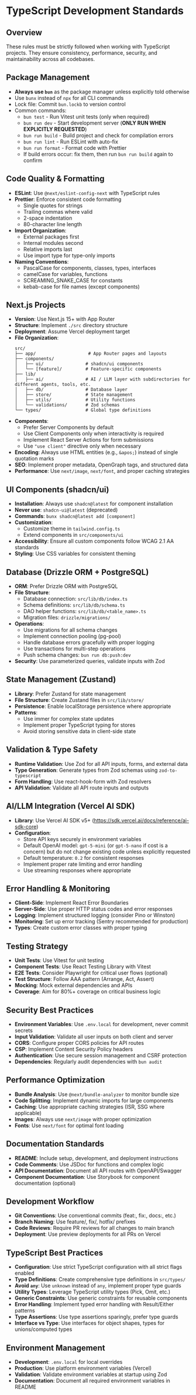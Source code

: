 # TypeScript Development Standards

## Overview
These rules must be strictly followed when working with TypeScript projects. They ensure consistency, performance, security, and maintainability across all codebases.

## Package Management
- **Always use `bun`** as the package manager unless explicitly told otherwise
- Use `bunx` instead of `npx` for all CLI commands
- Lock file: Commit `bun.lockb` to version control
- Common commands:
  - `bun test` - Run Vitest unit tests (only when required)
  - `bun run dev` - Start development server (**ONLY RUN WHEN EXPLICITLY REQUESTED**)
  - `bun run build` - Build project and check for compilation errors
  - `bun run lint` - Run ESLint with auto-fix
  - `bun run format` - Format code with Prettier
  - If build errors occur: fix them, then run `bun run build` again to confirm

## Code Quality & Formatting
- **ESLint**: Use `@next/eslint-config-next` with TypeScript rules
- **Prettier**: Enforce consistent code formatting
  - Single quotes for strings
  - Trailing commas where valid
  - 2-space indentation
  - 80-character line length
- **Import Organization**:
  - External packages first
  - Internal modules second
  - Relative imports last
  - Use import type for type-only imports
- **Naming Conventions**:
  - PascalCase for components, classes, types, interfaces
  - camelCase for variables, functions
  - SCREAMING_SNAKE_CASE for constants
  - kebab-case for file names (except components)

## Next.js Projects
- **Version**: Use Next.js 15+ with App Router
- **Structure**: Implement `./src` directory structure
- **Deployment**: Assume Vercel deployment target
- **File Organization**:
  ```
  src/
  ├── app/                    # App Router pages and layouts
  ├── components/
  │   ├── ui/                # shadcn/ui components
  │   └── [feature]/         # Feature-specific components
  ├── lib/
  │   ├── ai/                # AI / LLM layer with subdirectories for different agents, tools, etc.
  │   ├── db/                # Database layer
  │   ├── store/             # State management
  │   ├── utils/             # Utility functions
  │   └── validations/       # Zod schemas
  └── types/                 # Global type definitions
  ```
- **Components**:
  - Prefer Server Components by default
  - Use Client Components only when interactivity is required
  - Implement React Server Actions for form submissions
  - Use `"use client"` directive only when necessary
- **Encoding**: Always use HTML entities (e.g., `&apos;`) instead of single quotation marks
- **SEO**: Implement proper metadata, OpenGraph tags, and structured data
- **Performance**: Use `next/image`, `next/font`, and proper caching strategies

## UI Components (shadcn/ui)
- **Installation**: Always use `shadcn@latest` for component installation
- **Never use**: `shadcn-ui@latest` (deprecated)
- **Commands**: `bunx shadcn@latest add [component]`
- **Customization**: 
  - Customize theme in `tailwind.config.ts`
  - Extend components in `src/components/ui`
- **Accessibility**: Ensure all custom components follow WCAG 2.1 AA standards
- **Styling**: Use CSS variables for consistent theming

## Database (Drizzle ORM + PostgreSQL)
- **ORM**: Prefer Drizzle ORM with PostgreSQL
- **File Structure**:
  - Database connection: `src/lib/db/index.ts`
  - Schema definitions: `src/lib/db/schema.ts`
  - DAO helper functions: `src/lib/db/<table_name>.ts`
  - Migration files: `drizzle/migrations/`
- **Operations**:
  - Use migrations for all schema changes
  - Implement connection pooling (pg-pool)
  - Handle database errors gracefully with proper logging
  - Use transactions for multi-step operations
  - Push schema changes: `bun run db:push:dev`
- **Security**: Use parameterized queries, validate inputs with Zod

## State Management (Zustand)
- **Library**: Prefer Zustand for state management
- **File Structure**: Create Zustand files in `src/lib/store/`
- **Persistence**: Enable localStorage persistence where appropriate
- **Patterns**:
  - Use immer for complex state updates
  - Implement proper TypeScript typing for stores
  - Avoid storing sensitive data in client-side state

## Validation & Type Safety
- **Runtime Validation**: Use Zod for all API inputs, forms, and external data
- **Type Generation**: Generate types from Zod schemas using `zod-to-typescript`
- **Form Handling**: Use react-hook-form with Zod resolvers
- **API Validation**: Validate all API route inputs and outputs

## AI/LLM Integration (Vercel AI SDK)
- **Library**: Use Vercel AI SDK v5+ (https://sdk.vercel.ai/docs/reference/ai-sdk-core)
- **Configuration**:
  - Store API keys securely in environment variables
  - Default OpenAI model: `gpt-5-mini` (or `gpt-5-nano` if cost is a concern) but do not change existing code unless explicitly requested
  - Default temperature: `0.2` for consistent responses
  - Implement proper rate limiting and error handling
  - Use streaming responses where appropriate

## Error Handling & Monitoring
- **Client-Side**: Implement React Error Boundaries
- **Server-Side**: Use proper HTTP status codes and error responses
- **Logging**: Implement structured logging (consider Pino or Winston)
- **Monitoring**: Set up error tracking (Sentry recommended for production)
- **Types**: Create custom error classes with proper typing

## Testing Strategy
- **Unit Tests**: Use Vitest for unit testing
- **Component Tests**: Use React Testing Library with Vitest
- **E2E Tests**: Consider Playwright for critical user flows (optional)
- **Test Structure**: Follow AAA pattern (Arrange, Act, Assert)
- **Mocking**: Mock external dependencies and APIs
- **Coverage**: Aim for 80%+ coverage on critical business logic

## Security Best Practices
- **Environment Variables**: Use `.env.local` for development, never commit secrets
- **Input Validation**: Validate all user inputs on both client and server
- **CORS**: Configure proper CORS policies for API routes
- **CSP**: Implement Content Security Policy headers
- **Authentication**: Use secure session management and CSRF protection
- **Dependencies**: Regularly audit dependencies with `bun audit`

## Performance Optimization
- **Bundle Analysis**: Use `@next/bundle-analyzer` to monitor bundle size
- **Code Splitting**: Implement dynamic imports for large components
- **Caching**: Use appropriate caching strategies (ISR, SSG where applicable)
- **Images**: Always use `next/image` with proper optimization
- **Fonts**: Use `next/font` for optimal font loading

## Documentation Standards
- **README**: Include setup, development, and deployment instructions
- **Code Comments**: Use JSDoc for functions and complex logic
- **API Documentation**: Document all API routes with OpenAPI/Swagger
- **Component Documentation**: Use Storybook for component documentation (optional)

## Development Workflow
- **Git Conventions**: Use conventional commits (feat:, fix:, docs:, etc.)
- **Branch Naming**: Use feature/, fix/, hotfix/ prefixes
- **Code Reviews**: Require PR reviews for all changes to main branch
- **Deployment**: Use preview deployments for all PRs on Vercel

## TypeScript Best Practices
- **Configuration**: Use strict TypeScript configuration with all strict flags enabled
- **Type Definitions**: Create comprehensive type definitions in `src/types/`
- **Avoid `any`**: Use `unknown` instead of `any`, implement proper type guards
- **Utility Types**: Leverage TypeScript utility types (Pick, Omit, etc.)
- **Generic Constraints**: Use generic constraints for reusable components
- **Error Handling**: Implement typed error handling with Result/Either patterns
- **Type Assertions**: Use type assertions sparingly, prefer type guards
- **Interface vs Type**: Use interfaces for object shapes, types for unions/computed types

## Environment Management
- **Development**: `.env.local` for local overrides
- **Production**: Use platform environment variables (Vercel)
- **Validation**: Validate environment variables at startup using Zod
- **Documentation**: Document all required environment variables in README

